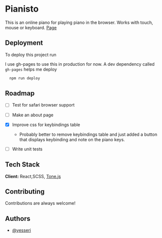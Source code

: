 # Pianisto

This is an online piano for playing piano in the browser. 
Works with touch, mouse or keyboard.
[Page](https://yesseri.github.io/piano)

## Deployment

To deploy this project run

I use gh-pages to use this in production for now. A dev dependency called `gh-pages` helps me deploy

```bash
  npm run deploy
```
  
## Roadmap

- [ ] Test for safari browser support

- [ ] Make an about page

- [x] Improve css for keybindings table
  - Probably better to remove keybindings table and just added a button that displays keybinding and note on the piano keys.

- [ ] Write unit tests

## Tech Stack

**Client:** React,SCSS, [Tone.js](https://tonejs.github.io/)

  
## Contributing

Contributions are always welcome!
  
## Authors

- [@yesseri](https://www.github.com/yesseri)